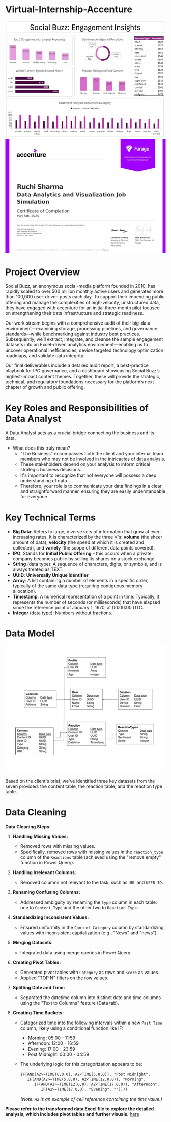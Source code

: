 # Virtual-Internship-Accenture
![Virtual-Internship-Accenture](Image_Dashboard.jpg) 
![Virtual-Internship-Accenture](Certificate_Of_Completion_Image.jpg)

# Project Overview
Social Buzz, an anonymous social-media platform founded in 2010, has rapidly scaled to over 500 million monthly active users and generates more than 100,000 user-driven posts each day. To support their impending public offering and manage the complexities of high-velocity, unstructured data, they have engaged with accenture for an initial three-month pilot focused on strengthening their data infrastructure and strategic readiness.

Our work stream begins with a comprehensive audit of their big-data environment—examining storage, processing pipelines, and governance standards—while benchmarking against industry best practices. Subsequently, we’ll extract, integrate, and cleanse the sample engagement datasets into an Excel-driven analytics environment—enabling us to uncover operational inefficiencies, devise targeted technology optimization roadmaps, and validate data integrity.

Our final deliverables include a detailed audit report, a best-practice playbook for IPO governance, and a dashboard showcasing Social Buzz’s highest-impact content themes. Together, these will provide the strategic, technical, and regulatory foundations necessary for the platform’s next chapter of growth and public offering.

# Key Roles and Responsibilities of Data Analyst
A Data Analyst acts as a crucial bridge connecting the business and its data.
- What does this truly mean?
  - "The Business" encompasses both the client and your internal team members who may not be involved in the intricacies of data analysis.
  - These stakeholders depend on your analysis to inform critical strategic business decisions.
  - It's important to recognize that not everyone will possess a deep understanding of data.
  - Therefore, your role is to communicate your data findings in a clear and straightforward manner, ensuring they are easily understandable for everyone.
  
# Key Technical Terms
-   **Big Data**: Refers to large, diverse sets of information that grow at ever-increasing rates. It is characterized by the three V's: **volume** (the sheer amount of data), **velocity** (the speed at which it is created and collected), and **variety** (the scope of different data points covered).
-   **IPO**: Stands for **Initial Public Offering** - this occurs when a private company becomes public by selling its shares on a stock exchange.
-   **String** (data type): A sequence of characters, digits, or symbols, and is always treated as TEXT.
-   **UUID**: **Universally Unique Identifier**
-   **Array**: A list containing a number of elements in a specific order, typically of the same data type (requiring contiguous memory allocation).
-   **Timestamp**: A numerical representation of a point in time. Typically, it represents the number of seconds (or milliseconds) that have elapsed since the reference point of January 1, 1970, at 00:00:00 UTC.
-   **Integer** (data type): Numbers without fractions.

# Data Model
![Virtual-Internship-Accenture](Data_Model_Image.jpg)

Based on the client's brief, we've identified three key datasets from the seven provided: the content table, the reaction table, and the reaction type table.

# Data Cleaning
**Data Cleaning Steps:**

1.  **Handling Missing Values:**
    * Removed rows with missing values.
    * Specifically, removed rows with missing values in the `reaction_type` column of the `Reactions` table (achieved using the "remove empty" function in Power Query).

2.  **Handling Irrelevant Columns:**
    * Removed columns not relevant to the task, such as `URL` and `USER ID`.

3.  **Renaming Confusing Columns:**
    * Addressed ambiguity by renaming the `type` column in each table: one to `Content Type` and the other two to `Reaction Type`.

4.  **Standardizing Inconsistent Values:**
    * Ensured uniformity in the `Content Category` column by standardizing values with inconsistent capitalization (e.g., "News" and "news").

5.  **Merging Datasets:**
    * Integrated data using merge queries in Power Query.

6.  **Creating Pivot Tables:**
    * Generated pivot tables with `Category` as rows and `Score` as values.
    * Applied "TOP N" filters on the row values.

7.  **Splitting Date and Time:**
    * Separated the datetime column into distinct date and time columns using the "Text to Columns" feature (Data tab).

8.  **Creating Time Buckets:**
    * Categorized time into the following intervals within a new `Past Time` column, likely using a conditional function like IF:
        * Morning: 05:00 - 11:59
        * Afternoon: 12:00 - 16:59
        * Evening: 17:00 - 23:59
        * Post Midnight: 00:00 - 04:59

    * The underlying logic for this categorization appears to be:
        ```
        IF(AND(A2>=TIME(0,0,0), A2<TIME(5,0,0)), "Post Midnight",
           IF(AND(A2>=TIME(5,0,0), A2<TIME(12,0,0)), "Morning",
              IF(AND(A2>=TIME(12,0,0), A2<TIME(17,0,0)), "Afternoon",
                 IF(A2>=TIME(17,0,0), "Evening", ""))))
        ```
        *(Note: `A2` is an example of cell reference containing the time value.)*

**Please refer to the transformed data Excel file to explore the detailed analysis, which includes pivot tables and further visuals.** [here](Virtual-Internship-Accenture/transformed_data.xlsx)
